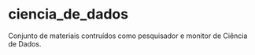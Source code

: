 # ciencia_de_dados
Conjunto de materiais contruídos como pesquisador e monitor de Ciência de Dados.
